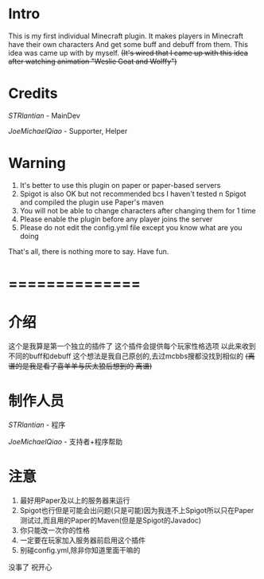 # Intro
This is my first individual Minecraft plugin.
It makes players in Minecraft have their own characters
And get some buff and debuff from them.
This idea was came up with by myself.
~~(It's wired that I came up with this idea after watching animation
"Weslie Goat and Wolffy")~~

# Credits
*STRlantian* - MainDev

*JoeMichaelQiao* - Supporter, Helper

# Warning
1. It's better to use this plugin on paper or paper-based servers
2. Spigot is also OK but not recommended bcs I haven't tested n Spigot and compiled the plugin use Paper's maven
3. You will not be able to change characters after changing them for 1 time
4. Please enable the plugin before any player joins the server
5. Please do not edit the config.yml file except you know what are you doing

That's all,
there is nothing more to say.
Have fun.

==============
==============

# 介绍
这个是我算是第一个独立的插件了
这个插件会提供每个玩家性格选项
以此来收到不同的buff和debuff
这个想法是我自己原创的,去过mcbbs搜都没找到相似的
~~(离谱的是我是看了喜羊羊与灰太狼后想到的 离谱)~~

# 制作人员
*STRlantian* - 程序

*JoeMichaelQiao* - 支持者+程序帮助

# 注意
1. 最好用Paper及以上的服务器来运行
2. Spigot也行但是可能会出问题(只是可能)因为我连不上Spigot所以只在Paper测试过,而且用的Paper的Maven(但是是Spigot的Javadoc)
3. 你只能改一次你的性格
4. 一定要在玩家加入服务器前启用这个插件
5. 别碰config.yml,除非你知道里面干嘛的

没事了
祝开心



